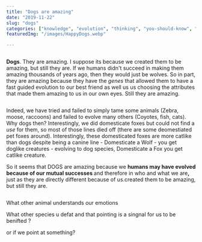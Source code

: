 ```yaml
---
title: "Dogs are amazing"
date: "2019-11-22"
slug: "dogs"
categories: ["knowledge", "evolution", "thinking", "you-should-know", "dogs"]
featuredImg: "/images/HappyDogs.webp"

---
```


<!-- wp:image {"id":129} -->
<figure class="wp-block-image"><img src="https://ybotman.com/wp-content/uploads/2019/03/image-32.png" alt="" class="wp-image-129"/></figure>
<!-- /wp:image -->

<!-- wp:paragraph -->
<p><strong>Dogs</strong>. They are amazing. I suppose its because we created them to be amazing, but still they are. If we humans didn't succeed in making them amazing thousands of years ago, then they would just be wolves. So in part, they are amazing because they have the <em>genes </em>that allowed them to have a fast guided evolution to our best friend as well us us choosing the attributes that made them amazing to us in our own eyes.  Still they are amazing. </p>
<!-- /wp:paragraph -->

<!-- wp:image {"id":121} -->
<figure class="wp-block-image"><img src="https://ybotman.com/wp-content/uploads/2019/03/image-24.png" alt="" class="wp-image-121"/></figure>
<!-- /wp:image -->

<!-- wp:paragraph -->
<p>Indeed, we have tried and failed to simply tame some animals (Zebra, moose, raccoons) and failed to evolve many others (Coyotes, fish, cats). Why dogs then? Interestingly, we did domesticate foxes but could not find a <em>use </em>for them, so most of those lines died off (there are some deomestiated pet foxes around). Interestingly, these domesticated foxes are more catlike than dogs despite being a canine line - Domesticate a Wolf - you get doglike creatures - evolving to dog species, Domesticate a Fox you get catlike creature. </p>
<!-- /wp:paragraph -->

<!-- wp:paragraph -->
<p>So it seems that DOGS are amazing because we <strong>humans may have evolved because of our mutual successes </strong>and therefore in who and what we are<strong>, </strong>just as they are directly different because of us.created them to be amazing, but still they are.</p>
<!-- /wp:paragraph -->

<!-- wp:image {"id":127} -->
<figure class="wp-block-image"><img src="https://ybotman.com/wp-content/uploads/2019/03/image-30.png" alt="" class="wp-image-127"/></figure>
<!-- /wp:image -->

<!-- wp:paragraph -->
<p></p>
<!-- /wp:paragraph -->

<!-- wp:paragraph -->
<p>What other animal understands our emotions </p>
<!-- /wp:paragraph -->

<!-- wp:paragraph -->
<p>What other species u defat and that pointing is a singnal for us to be benifted ?</p>
<!-- /wp:paragraph -->

<!-- wp:paragraph -->
<p>or if we point at something?</p>
<!-- /wp:paragraph -->

<!-- wp:paragraph -->
<p></p>
<!-- /wp:paragraph -->

<!-- wp:paragraph -->
<p></p>
<!-- /wp:paragraph -->
